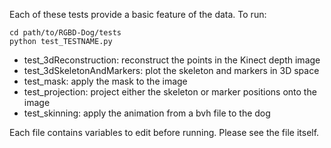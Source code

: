 	
Each of these tests provide a basic feature of the data. To run:
```
cd path/to/RGBD-Dog/tests
python test_TESTNAME.py
```

* test_3dReconstruction: reconstruct the points in the Kinect depth image
* test_3dSkeletonAndMarkers: plot the skeleton and markers in 3D space
* test_mask: apply the mask to the image
* test_projection: project either the skeleton or marker positions onto the image
* test_skinning: apply the animation from a bvh file to the dog

Each file contains variables to edit before running. Please see the file itself.

